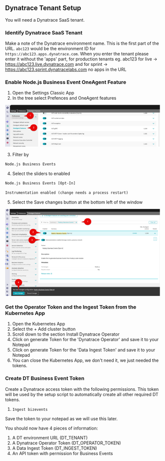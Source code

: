 ## Dynatrace Tenant Setup

You will need a Dynatrace SaaS tenant.

### Identify Dynatrace SaaS Tenant

Make a note of the Dynatrace environment name. This is the first part of the URL. `abc123` would be the environment ID for `https://abc123.apps.dynatrace.com`. When you enter the tenant please enter it without the 'apps' part, for production tenants eg. abc123 for live -> https://abc123.live.dynatrace.com and for sprint -> https://abc123.sprint.dynatracelabs.com no apps in the URL

### Enable Node.js Business Event OneAgent Feature

1. Open the Settings Classic App
1. In the tree select Prefences and OneAgent features

![OneAgent Features](../../../assets/images/01_01_oneagent_features.png)

3. Filter by

```txt
Node.js Business Events
```

4. Select the sliders to enabled

```txt
Node.js Business Events [Opt-In]
```

```txt
Instrumentation enabled (change needs a process restart)
```

5. Select the Save changes button at the bottom left of the window

![OneAgent Features Node.js Biz Events](../../../assets/images/01_01_oneagent_features_nodejs_bizevents.png)

### Get the Operator Token and the Ingest Token from the Kubernetes App

1. Open the Kubernetes App
2. Select the + Add cluster button
3. Scroll down to the section Install Dynatrace Operator 
4. Click on generate Token for the 'Dynatrace Operator' and save it to your Notepad
5. Click on generate Token for the 'Data Ingest Token' and save it to your Notepad
6. You can close the Kubernetes App, we don't need it, we just needed the tokens.

### Create DT Business Event Token

Create a Dynatrace access token with the following permissions. This token will be used by the setup script to automatically create all other required DT tokens.

1. `Ingest bizevents`

Save the token to your notepad as we will use this later.

You should now have 4 pieces of information:

1. A DT environment URL (DT_TENANT)
1. A Dynatrace Operator Token (DT_OPERATOR_TOKEN)
1. A Data Ingest Token (DT_INGEST_TOKEN)
1. An API token with permission for Business Events